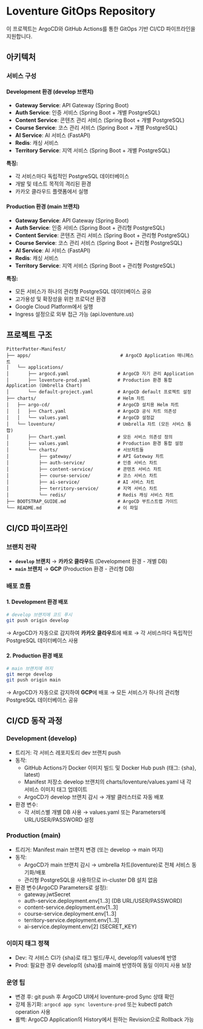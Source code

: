 # Loventure GitOps Repository

이 프로젝트는 ArgoCD와 GitHub Actions를 통한 GitOps 기반 CI/CD 파이프라인을 지원합니다.

## 아키텍처

### 서비스 구성

#### Development 환경 (develop 브랜치)
- **Gateway Service**: API Gateway (Spring Boot)
- **Auth Service**: 인증 서비스 (Spring Boot + 개별 PostgreSQL)
- **Content Service**: 콘텐츠 관리 서비스 (Spring Boot + 개별 PostgreSQL)
- **Course Service**: 코스 관리 서비스 (Spring Boot + 개별 PostgreSQL)
- **AI Service**: AI 서비스 (FastAPI)
- **Redis**: 캐싱 서비스
- **Territory Service**: 지역 서비스 (Spring Boot + 개별 PostgreSQL)

**특징:**
- 각 서비스마다 독립적인 PostgreSQL 데이터베이스
- 개발 및 테스트 목적의 격리된 환경
- 카카오 클라우드 플랫폼에서 실행

#### Production 환경 (main 브랜치)
- **Gateway Service**: API Gateway (Spring Boot)
- **Auth Service**: 인증 서비스 (Spring Boot + 관리형 PostgreSQL)
- **Content Service**: 콘텐츠 관리 서비스 (Spring Boot + 관리형 PostgreSQL)
- **Course Service**: 코스 관리 서비스 (Spring Boot + 관리형 PostgreSQL)
- **AI Service**: AI 서비스 (FastAPI)
- **Redis**: 캐싱 서비스
- **Territory Service**: 지역 서비스 (Spring Boot + 관리형 PostgreSQL)

**특징:**
- 모든 서비스가 하나의 관리형 PostgreSQL 데이터베이스 공유
- 고가용성 및 확장성을 위한 프로덕션 환경
- Google Cloud Platform에서 실행
- Ingress 설정으로 외부 접근 가능 (api.loventure.us)

## 프로젝트 구조

```
PitterPatter-Manifest/
├── apps/                                 # ArgoCD Application 매니페스트
│   └── applications/
│       ├── argocd.yaml                  # ArgoCD 자기 관리 Application
│       ├── loventure-prod.yaml          # Production 환경 통합 Application (Umbrella Chart)
│       └── default-project.yaml         # ArgoCD default 프로젝트 설정
├── charts/                              # Helm 차트
│   ├── argo-cd/                         # ArgoCD 설치용 Helm 차트
│   │   ├── Chart.yaml                   # ArgoCD 공식 차트 의존성
│   │   └── values.yaml                  # ArgoCD 설정값
│   └── loventure/                       # Umbrella 차트 (모든 서비스 통합)
│       ├── Chart.yaml                   # 모든 서비스 의존성 정의
│       ├── values.yaml                  # Production 환경 통합 설정
│       └── charts/                      # 서브차트들
│           ├── gateway/                 # API Gateway 차트
│           ├── auth-service/            # 인증 서비스 차트
│           ├── content-service/         # 콘텐츠 서비스 차트
│           ├── course-service/          # 코스 서비스 차트
│           ├── ai-service/              # AI 서비스 차트
│           ├── territory-service/       # 지역 서비스 차트
│           └── redis/                   # Redis 캐싱 서비스 차트
├── BOOTSTRAP_GUIDE.md                   # ArgoCD 부트스트랩 가이드
└── README.md                            # 이 파일
```

## CI/CD 파이프라인

### 브랜치 전략
- **`develop` 브랜치** → **카카오 클라우드** (Development 환경 - 개별 DB)
- **`main` 브랜치** → **GCP** (Production 환경 - 관리형 DB)

### 배포 흐름

#### 1. Development 환경 배포
```bash
# develop 브랜치에 코드 푸시
git push origin develop
```
→ ArgoCD가 자동으로 감지하여 **카카오 클라우드**에 배포
→ 각 서비스마다 독립적인 PostgreSQL 데이터베이스 사용

#### 2. Production 환경 배포
```bash
# main 브랜치에 머지
git merge develop
git push origin main
```
→ ArgoCD가 자동으로 감지하여 **GCP**에 배포
→ 모든 서비스가 하나의 관리형 PostgreSQL 데이터베이스 공유

## CI/CD 동작 과정

### Development (develop)
- 트리거: 각 서비스 레포지토리 dev 브랜치 push
- 동작:
  - GitHub Actions가 Docker 이미지 빌드 및 Docker Hub push (태그: {sha}, latest)
  - Manifest 저장소 develop 브랜치의 charts/loventure/values.yaml 내 각 서비스 이미지 태그 업데이트
  - ArgoCD가 develop 브랜치 감시 → 개발 클러스터로 자동 배포
- 환경 변수:
  - 각 서비스별 개별 DB 사용 → values.yaml 또는 Parameters에 URL/USER/PASSWORD 설정

### Production (main)
- 트리거: Manifest main 브랜치 변경 (또는 develop → main 머지)
- 동작:
  - ArgoCD가 main 브랜치 감시 → umbrella 차트(loventure)로 전체 서비스 동기화/배포
  - 관리형 PostgreSQL을 사용하므로 in-cluster DB 설치 없음
- 환경 변수(ArgoCD Parameters로 설정):
  - gateway.jwtSecret
  - auth-service.deployment.env[1..3] (DB URL/USER/PASSWORD)
  - content-service.deployment.env[1..3]
  - course-service.deployment.env[1..3]
  - territory-service.deployment.env[1..3]
  - ai-service.deployment.env[2] (SECRET_KEY)

### 이미지 태그 정책
- Dev: 각 서비스 CI가 {sha}로 태그 빌드/푸시, develop의 values에 반영
- Prod: 필요한 경우 develop의 {sha}를 main에 반영하여 동일 이미지 사용 보장

### 운영 팁
- 변경 후: git push 후 ArgoCD UI에서 loventure-prod Sync 상태 확인
- 강제 동기화: `argocd app sync loventure-prod` 또는 kubectl patch operation 사용
- 롤백: ArgoCD Application의 History에서 원하는 Revision으로 Rollback 가능





